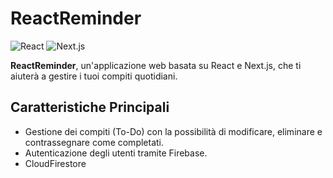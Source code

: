 # ReactReminder

![React](https://img.shields.io/badge/React-17.0.2-blue)
![Next.js](https://img.shields.io/badge/Next.js-11.1.0-brightgreen)

**ReactReminder**, un'applicazione web basata su React e Next.js, che ti aiuterà a gestire i tuoi compiti quotidiani. 

## Caratteristiche Principali

- Gestione dei compiti (To-Do) con la possibilità di modificare, eliminare e contrassegnare come completati.
- Autenticazione degli utenti tramite Firebase.
- CloudFirestore 
